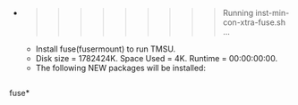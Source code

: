 * >>>>>>>>> Running inst-min-con-xtra-fuse.sh ...
  * Install fuse(fusermount) to run TMSU.
  * Disk size = 1782424K. Space Used = 4K. Runtime = 00:00:00:00.
  * The following NEW packages will be installed:
  ```bash
fuse*
  ```
